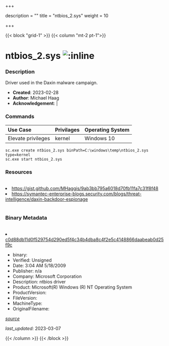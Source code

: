 +++

description = ""
title = "ntbios_2.sys"
weight = 10

+++


{{< block "grid-1" >}}
{{< column "mt-2 pt-1">}}




# ntbios_2.sys ![:inline](/images/twitter_verified.png) 



### Description


Driver used in the Daxin malware campaign.


- **Created**: 2023-02-28
- **Author**: Michael Haag
- **Acknowledgement**:  | [](https://twitter.com/)

### Commands

| Use Case | Privilages | Operating System | 
|:---- | ---- | ---- |
| Elevate privileges | kernel | Windows 10 |

```
sc.exe create ntbios_2.sys binPath=C:\windows\temp\ntbios_2.sys type=kernel
sc.exe start ntbios_2.sys
```

### Resources
<br>


<li><a href="https://gist.github.com/MHaggis/9ab3bb795a6018d70fb11fa7c31f8f48">https://gist.github.com/MHaggis/9ab3bb795a6018d70fb11fa7c31f8f48</a></li>

<li><a href="https://symantec-enterprise-blogs.security.com/blogs/threat-intelligence/daxin-backdoor-espionage">https://symantec-enterprise-blogs.security.com/blogs/threat-intelligence/daxin-backdoor-espionage</a></li>


<br>


### Binary Metadata
<br>



<li><a href="https://www.virustotal.com/gui/file/c0d88db11d0f529754d290ed5f4c34b4dba8c4f2e5c4148866daabeab0d25f9c">c0d88db11d0f529754d290ed5f4c34b4dba8c4f2e5c4148866daabeab0d25f9c</a></li>



- binary: 
- Verified: Unsigned
- Date: 3:04 AM 5/18/2009
- Publisher: n/a
- Company: Microsoft Corporation
- Description: ntbios driver
- Product:  Microsoft(R) Windows (R) NT Operating System
- ProductVersion: 
- FileVersion: 
- MachineType: 
- OriginalFilename: 

[*source*](https://github.com/magicsword-io/LOLDrivers/tree/main/yaml/ntbios_2.sys.yml)

*last_updated:* 2023-03-07


{{< /column >}}
{{< /block >}}
